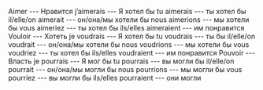 Aimer --- Нравится
j’aimerais --- Я хотел бы
tu aimerais --- ты хотел бы
il/elle/on aimerait --- он/она/мы хотели бы
nous aimerions --- мы хотели бы
vous aimeriez --- ты хотел бы
ils/elles aimeraient --- им понравится
Vouloir --- Хотеть
je voudrais --- Я хотел бы
tu voudrais --- ты бы
il/elle/on voudrait --- он/она/мы хотели бы
nous voudrions --- мы хотели бы
vous voudriez --- ты хотел бы
ils/elles voudraient --- им понравится
Pouvoir --- Власть
je pourrais --- Я мог бы
tu pourrais --- вы могли бы
il/elle/on pourrait --- он/она/мы могли бы
nous pourrions --- мы могли бы
vous pourriez --- вы могли бы
ils/elles pourraient --- они могли